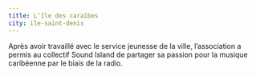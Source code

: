 ```yaml
---
title: L’île des caraïbes
city: ile-saint-denis
---
```


Après avoir travaillé avec le service jeunesse de la ville, l’association a permis au collectif Sound Island de partager sa passion pour la musique caribéenne par le biais de la radio.
